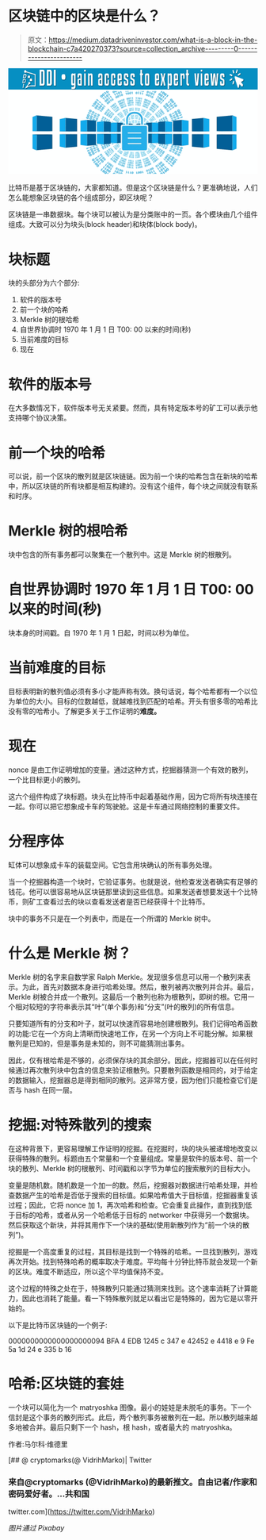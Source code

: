 # 区块链中的区块是什么？

> 原文：<https://medium.datadriveninvestor.com/what-is-a-block-in-the-blockchain-c7a420270373?source=collection_archive---------0----------------------->

[![](img/c0d681c32c3dd69bd2ee73b2805b6c8d.png)](http://www.track.datadriveninvestor.com/1B9E)![](img/1682af4c55df11b99a97b57bd53286ac.png)

比特币是基于区块链的，大家都知道。但是这个区块链是什么？更准确地说，人们怎么能想象区块链的各个组成部分，即区块呢？

区块链是一串数据块。每个块可以被认为是分类账中的一页。各个模块由几个组件组成。大致可以分为块头(block header)和块体(block body)。

# 块标题

块的头部分为六个部分:

1.  软件的版本号
2.  前一个块的哈希
3.  Merkle 树的根哈希
4.  自世界协调时 1970 年 1 月 1 日 T00: 00 以来的时间(秒)
5.  当前难度的目标
6.  现在

# 软件的版本号

在大多数情况下，软件版本号无关紧要。然而，具有特定版本号的矿工可以表示他支持哪个协议决策。

# 前一个块的哈希

可以说，前一个区块的散列就是区块链链。因为前一个块的哈希包含在新块的哈希中，所以区块链的所有块都是相互构建的。没有这个组件，每个块之间就没有联系和时序。

# Merkle 树的根哈希

块中包含的所有事务都可以聚集在一个散列中。这是 Merkle 树的根散列。

# 自世界协调时 1970 年 1 月 1 日 T00: 00 以来的时间(秒)

块本身的时间戳。自 1970 年 1 月 1 日起，时间以秒为单位。

# 当前难度的目标

目标表明新的散列值必须有多小才能声称有效。换句话说，每个哈希都有一个以位为单位的大小。目标的位数越低，就越难找到匹配的哈希。开头有很多零的哈希比没有零的哈希小。了解更多关于工作证明的**难度。**

# 现在

nonce 是由工作证明增加的变量。通过这种方式，挖掘器猜测一个有效的散列，一个比目标更小的散列。

这六个组件构成了块标题。块头在比特币中起着基础作用，因为它将所有块连接在一起。你可以把它想象成卡车的驾驶舱。这是卡车通过网络控制的重要文件。

# 分程序体

缸体可以想象成卡车的装载空间。它包含用块确认的所有事务处理。

当一个挖掘器构造一个块时，它验证事务。也就是说，他检查发送者确实有足够的钱花。他可以很容易地从区块链那里读到这些信息。如果发送者想要发送十个比特币，则矿工查看过去的块以查看发送者是否已经获得十个比特币。

块中的事务不只是在一个列表中，而是在一个所谓的 Merkle 树中。

# 什么是 Merkle 树？

Merkle 树的名字来自数学家 Ralph Merkle。发现很多信息可以用一个散列来表示。为此，首先对数据本身进行哈希处理。然后，散列被再次散列并合并。最后，Merkle 树被合并成一个散列。这最后一个散列也称为根散列，即树的根。它用一个相对较短的字符串表示其“叶”(单个事务)和“分支”(叶的散列)的所有信息。

只要知道所有的分支和叶子，就可以快速而容易地创建根散列。我们记得哈希函数的功能:它在一个方向上清晰而快速地工作，在另一个方向上不可能分解。如果根散列是已知的，但是事务是未知的，则不可能猜测出事务。

因此，仅有根哈希是不够的，必须保存块的其余部分。因此，挖掘器可以在任何时候通过再次散列块中包含的信息来验证根散列。只要散列函数是相同的，对于给定的数据输入，挖掘器总是得到相同的散列。这非常方便，因为他们只能检查它们是否与 hash 在同一层。

# 挖掘:对特殊散列的搜索

在这种背景下，更容易理解工作证明的挖掘。在挖掘时，块的块头被递增地改变以获得特殊的散列。标题由五个常量和一个变量组成。常量是软件的版本号、前一个块的散列、Merkle 树的根散列、时间戳和以字节为单位的搜索散列的目标大小。

变量是随机数。随机数是一个加一的数。然后，挖掘器对数据进行哈希处理，并检查数据产生的哈希是否低于搜索的目标值。如果哈希值大于目标值，挖掘器重复该过程；因此，它将 nonce 加 1，再次哈希和检查。它会重复此操作，直到找到低于目标的哈希，或者从另一个哈希低于目标的 networker 中获得另一个数据块。然后获取这个新块，并将其用作下一个块的基础(使用新散列作为“前一个块的散列”)。

挖掘是一个高度重复的过程，其目标是找到一个特殊的哈希。一旦找到散列，游戏再次开始。找到特殊哈希的概率取决于难度。平均每十分钟比特币就会发现一个新的区块。难度不断适应，所以这个平均值保持不变。

这个过程的特殊之处在于，特殊散列只能通过猜测来找到。这个速率消耗了计算能力，因此也消耗了能量。看一下特殊散列就足以看出它是特殊的，因为它是以零开始的。

以下是比特币区块链的一个例子:

0000000000000000000094 BFA 4 EDB 1245 c 347 e 42452 e 4418 e 9 Fe 5a 1d 24 e 335 b 16

# 哈希:区块链的套娃

一个块可以简化为一个 matryoshka 图像。最小的娃娃是未脱毛的事务。下一个信封是这个事务的散列形式。此后，两个散列事务被散列在一起。所以散列越来越多地被合并。最后只剩下一个 hash，根 hash，或者最大的 matryoshka。

作者:马尔科·维德里

[](https://twitter.com/VidrihMarko) [## @ cryptomarks(@ VidrihMarko)| Twitter

### 来自@cryptomarks (@VidrihMarko)的最新推文。自由记者/作家和密码爱好者。…共和国

twitter.com](https://twitter.com/VidrihMarko) 

*图片通过 Pixabay*
